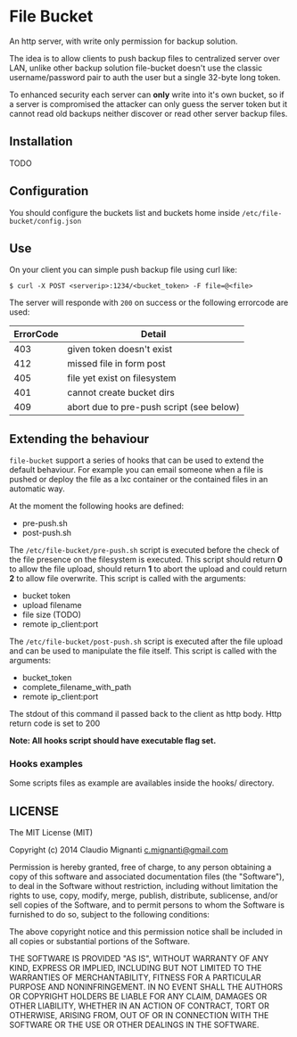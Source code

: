 # File Bucket

An http server, with write only permission for backup solution.

The idea is to allow clients to push backup files to centralized server over LAN, unlike other backup solution file-bucket doesn't use the classic username/password pair to auth the user but a single 32-byte long token.

To enhanced security each server can **only** write into it's own bucket, so if a server is compromised the attacker can only guess the server token but it cannot read old backups neither discover or read other server backup files.

## Installation

TODO

## Configuration
You should configure the buckets list and buckets home inside ```/etc/file-bucket/config.json```

## Use
On your client you can simple push backup file using curl like:

```
$ curl -X POST <serverip>:1234/<bucket_token> -F file=@<file>
```

The server will responde with ```200``` on success or the following errorcode are used:

| ErrorCode | Detail       |
| --------- | -------------|
| 403 | given token doesn't exist |
| 412 | missed file in form post |
| 405 | file yet exist on filesystem |
| 401 | cannot create bucket dirs |
| 409 | abort due to pre-push script (see below) |

## Extending the behaviour

```file-bucket``` support a series of hooks that can be used to extend the default behaviour.
For example you can email someone when a file is pushed or deploy the file as a lxc container or the contained files in an automatic way.

At the moment the following hooks are defined:
 * pre-push.sh
 * post-push.sh

The ```/etc/file-bucket/pre-push.sh``` script is executed before the check of the file presence on the filesystem is executed.
This script should return **0** to allow the file upload, should return **1** to abort the upload and could return **2** to allow file overwrite.
This script is called with the arguments:
 - bucket token
 - upload filename
 - file size (TODO)
 - remote ip_client:port

The ```/etc/file-bucket/post-push.sh``` script is executed after the file upload and can be used to manipulate the file itself.
This script is called with the arguments:
 - bucket_token
 - complete_filename_with_path
 - remote ip_client:port

The stdout of this command il passed back to the client as http body. Http return code is set to 200

**Note: All hooks script should have executable flag set.**

### Hooks examples
Some scripts files as example are availables inside the hooks/ directory.

## LICENSE

The MIT License (MIT)

Copyright (c) 2014 Claudio Mignanti <c.mignanti@gmail.com>

Permission is hereby granted, free of charge, to any person obtaining a copy
of this software and associated documentation files (the "Software"), to deal
in the Software without restriction, including without limitation the rights
to use, copy, modify, merge, publish, distribute, sublicense, and/or sell
copies of the Software, and to permit persons to whom the Software is
furnished to do so, subject to the following conditions:

The above copyright notice and this permission notice shall be included in
all copies or substantial portions of the Software.

THE SOFTWARE IS PROVIDED "AS IS", WITHOUT WARRANTY OF ANY KIND, EXPRESS OR
IMPLIED, INCLUDING BUT NOT LIMITED TO THE WARRANTIES OF MERCHANTABILITY,
FITNESS FOR A PARTICULAR PURPOSE AND NONINFRINGEMENT. IN NO EVENT SHALL THE
AUTHORS OR COPYRIGHT HOLDERS BE LIABLE FOR ANY CLAIM, DAMAGES OR OTHER
LIABILITY, WHETHER IN AN ACTION OF CONTRACT, TORT OR OTHERWISE, ARISING FROM,
OUT OF OR IN CONNECTION WITH THE SOFTWARE OR THE USE OR OTHER DEALINGS IN
THE SOFTWARE.

